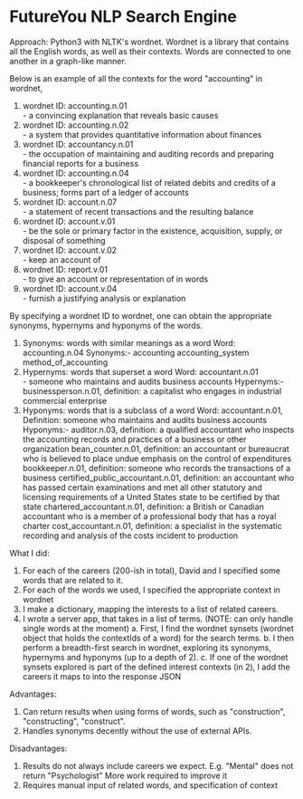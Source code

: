 # FutureYou NLP Search Engine

Approach: Python3 with NLTK's wordnet.
Wordnet is a library that contains all the English words, as well as their contexts. Words are connected to one another in a graph-like manner.

Below is an example of all the contexts for the word "accounting" in wordnet,
<ol>
  <li>
  wordnet ID: accounting.n.01<br /> - a convincing explanation that reveals basic causes
  </li>
  <li>
  wordnet ID: accounting.n.02<br /> - a system that provides quantitative information about finances
  </li>
  <li>
  wordnet ID: accountancy.n.01<br /> - the occupation of maintaining and auditing records and preparing financial reports for a business
  </li>
  <li>
  wordnet ID: accounting.n.04<br /> - a bookkeeper's chronological list of related debits and credits of a business; forms part of a ledger of accounts
  </li>
  <li>
  wordnet ID: account.n.07<br /> - a statement of recent transactions and the resulting balance
  </li>
  <li>
  wordnet ID: account.v.01<br /> - be the sole or primary factor in the existence, acquisition, supply, or disposal of something
  </li>
  <li>
  wordnet ID: account.v.02<br /> - keep an account of
  </li>
  <li>
  wordnet ID: report.v.01<br /> - to give an account or representation of in words
  </li>
  <li>
  wordnet ID: account.v.04<br /> - furnish a justifying analysis or explanation
  </li>
</ol>



By specifying a wordnet ID to wordnet, one can obtain the appropriate synonyms, hypernyms and hyponyms of the words.
  1. Synonyms: words with similar meanings as a word
      Word: accounting.n.04
      Synonyms:-
      accounting
      accounting_system
      method_of_accounting
  2. Hypernyms: words that superset a word
      Word: accountant.n.01<br /> - someone who maintains and audits business accounts
      Hypernyms:-
      businessperson.n.01, definition: a capitalist who engages in industrial commercial enterprise
  3. Hyponyms: words that is a subclass of a word
      Word: accountant.n.01, Definition: someone who maintains and audits business accounts
      Hyponyms:-
      auditor.n.03, definition: a qualified accountant who inspects the accounting records and practices of a business or other organization
      bean_counter.n.01, definition: an accountant or bureaucrat who is believed to place undue emphasis on the control of expenditures
      bookkeeper.n.01, definition: someone who records the transactions of a business
      certified_public_accountant.n.01, definition: an accountant who has passed certain examinations and met all other statutory and licensing requirements of a United States state to be certified by that state
      chartered_accountant.n.01, definition: a British or Canadian accountant who is a member of a professional body that has a royal charter
      cost_accountant.n.01, definition: a specialist in the systematic recording and analysis of the costs incident to production

What I did:
  1. For each of the careers (200-ish in total), David and I specified some words that are related to it.
  2. For each of the words we used, I specified the appropriate context in wordnet
  3. I make a dictionary, mapping the interests to a list of related careers.
  4. I wrote a server app, that takes in a list of terms. (NOTE: can only handle single words at the moment)
    a. First, I find the wordnet synsets (wordnet object that holds the contextIds of a word) for the search terms.
    b. I then perform a breadth-first search in wordnet, exploring its synonyms, hypernyms and hyponyms (up to a depth of 2).
    c. If one of the wordnet synsets explored is part of the defined interest contexts (in 2),
        I add the careers it maps to into the response JSON

Advantages:
  1. Can return results when using forms of words, such as "construction", "constructing", "construct".
  2. Handles synonyms decently without the use of external APIs.

Disadvantages:
  1. Results do not always include careers we expect. E.g. "Mental" does not return "Psychologist"
      More work required to improve it
  2. Requires manual input of related words, and specification of context
